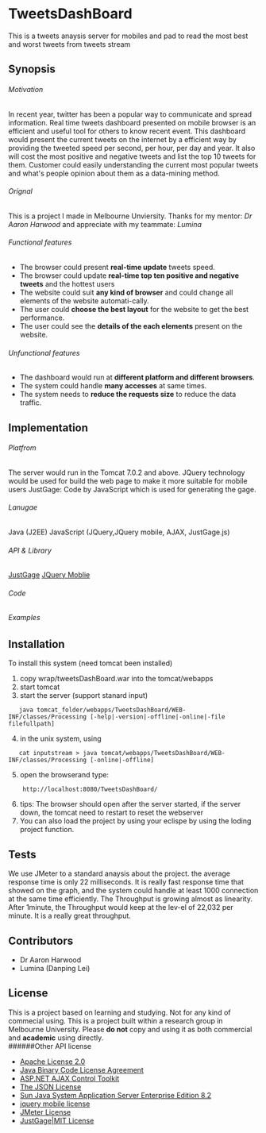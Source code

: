 # TweetsDashBoard
This is a tweets anaysis server for mobiles and pad to read the most best and worst tweets from tweets stream

## Synopsis
###### Motivation
In recent year, twitter has been a popular way to communicate and spread information. Real time tweets dashboard presented on mobile browser is an efficient and useful tool for others to know recent event. This dashboard would present the current tweets on the internet by a efficient way by providing the tweeted speed per second, per hour, per day and year. It also will cost the most positive and negative tweets and list the top 10 tweets for them. Customer could easily understanding the current most popular tweets and what's people opinion about them as a data-mining method.
###### Orignal
This is a project I made in Melbourne Unviersity. Thanks for my mentor: *Dr Aaron Harwood* and appreciate with my teammate: *Lumina*
###### Functional features
- The browser could present **real-time update** tweets speed.
- The browser could update **real-time top ten positive and negative tweets** and the hottest users
- The website could suit **any kind of browser** and could change all elements of the website automati-cally.
- The user could **choose the best layout** for the website to get the best performance.
- The user could see the **details of the each elements** present on the website.
###### Unfunctional features
- The dashboard would run at **different platform and different browsers**.
- The system could handle **many accesses** at same times.
- The system needs to **reduce the requests size** to reduce the data traffic.

## Implementation
###### Platfrom
The server would run in the Tomcat 7.0.2 and above.
JQuery technology would be used for build the web page to make it more suitable for mobile users
JustGage: Code by JavaScript which is used for generating the gage.
###### Lanugae
Java (J2EE)
JavaScript (JQuery,JQuery mobile, AJAX, JustGage.js)
###### API & Library
[JustGage](justGage.com)
[JQuery Moblie](https://jquerymobile.com/)
###### Code
###### Examples

## Installation
To install this system (need tomcat been installed)
1. copy wrap/tweetsDashBoard.war into the tomcat/webapps
2. start tomcat
3. start the server (support stanard input)
```
   java tomcat_folder/webapps/TweetsDashBoard/WEB-INF/classes/Processing [-help|-version|-offline|-online|-file filefullpath]
```
4. in the unix system, using
```
   cat inputstream > java tomcat/webapps/TweetsDashBoard/WEB-INF/classes/Processing [-online|-offline]
```
5. open the browserand  type:
```
	http://localhost:8080/TweetsDashBoard/ 
```
6. tips: The browser should open after the server started, if the server down, the tomcat need to restart to reset the webserver
7. You can also load the project by using your eclispe by using the loding project function.

## Tests
We use JMeter to a standard anaysis about the project. the average response time is only 22 milliseconds. It is really fast response time that showed on the graph, and the system could handle at least 1000 connection at the same time efficiently.
The Throughput is growing almost as linearity. After 1minute, the Throughput would keep at the lev-el of 22,032 per minute. It is a really great throughput.


## Contributors
- Dr Aaron Harwood 
- Lumina (Danping Lei)

## License
This is a project based on learning and studying. Not for any kind of commecial using. This is a project built within a research group in Melbourne University. Please **do not** copy and using it as both commercial and **academic** using directly.  
######Other API license
- [Apache License 2.0](http://www.apache.org/licenses/LICENSE-2.0.txt)
- [Java Binary Code License Agreement](http://www.oracle.com/technetwork/java/javase/terms/license/index.html)
- [ASP.NET AJAX Control Toolkit](http://ajaxcontroltoolkit.codeplex.com/license)
- [The JSON License](http://www.json.org/license.html)
- [Sun Java System Application Server Enterprise Edition 8.2](http://www.oracle.com/technetwork/java/javaee/as8-149814.txt)
- [jquery mobile license](https://jquery.org/license/)
- [JMeter License](http://jmeter.apache.org/)
- [JustGage|MIT License](http://opensource.org/licenses/mit-license.php)


